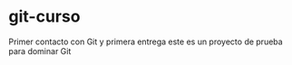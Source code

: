# git-curso
Primer contacto con Git y primera entrega
este es un proyecto de prueba para dominar Git
